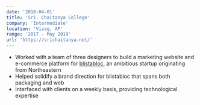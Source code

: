 ```yaml
---
date: '2018-04-01'
title: 'Sri. Chaitanya College'
company: 'Intermediate'
location: 'Vizag, AP'
range: '2017 - May 2019'
url: 'https://srichaitanya.net/'
---
```


- Worked with a team of three designers to build a marketing website and e-commerce platform for [blistabloc](https://blistabloc.com), an ambitious startup originating from Northeastern
- Helped solidify a brand direction for blistabloc that spans both packaging and web
- Interfaced with clients on a weekly basis, providing technological expertise
